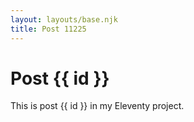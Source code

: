 ```yaml
---
layout: layouts/base.njk
title: Post 11225
---
```


# Post {{ id }}

This is post {{ id }} in my Eleventy project.
